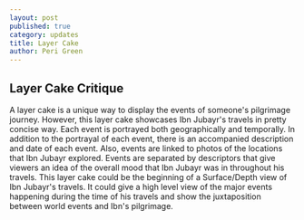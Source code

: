 ```yaml
---
layout: post
published: true
category: updates
title: Layer Cake
author: Peri Green
---
```

## Layer Cake Critique

A layer cake is a unique way to display the events of someone's pilgrimage journey. However, this layer cake showcases Ibn Jubayr's travels in pretty concise way. Each event is portrayed both geographically and temporally. In addition to the portrayal of each event, there is an accompanied description and date of each event. Also, events are linked to photos of the locations that Ibn Jubayr explored. Events are separated by descriptors that give viewers an idea of the overall mood that Ibn Jubayr was in throughout his travels. This layer cake could be the beginning of a Surface/Depth view of Ibn Jubayr's travels. It could give a high level view of the major events happening during the time of his travels and show the juxtaposition between world events and Ibn's pilgrimage. 